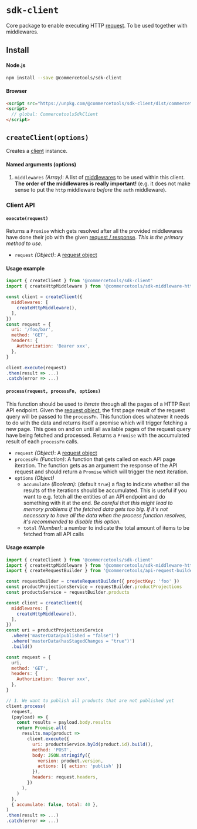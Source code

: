 # `sdk-client`

Core package to enable executing HTTP [request](/sdk/Glossary#clientrequest). To be used together with middlewares.

## Install

#### Node.js

```bash
npm install --save @commercetools/sdk-client
```

#### Browser

```html
<script src="https://unpkg.com/@commercetools/sdk-client/dist/commercetools-sdk-client.umd.min.js"></script>
<script>
  // global: CommercetoolsSdkClient
</script>
```

## `createClient(options)`

Creates a [client](/sdk/Glossary#client) instance.

#### Named arguments (options)

1.  `middlewares` _(Array)_: A list of [middlewares](/sdk/Middlewares) to be used within this client. **The order of the middlewares is really important!** (e.g. it does not make sense to put the `http` middleware _before_ the `auth` middleware).

### Client API

#### `execute(request)`

Returns a `Promise` which gets resolved after all the provided middlewares have done their job with the given [request / response](/sdk/Middlewares). _This is the primary method to use_.

- `request` _(Object)_: A [request object](/sdk/Glossary#clientrequest)

#### Usage example

```js
import { createClient } from '@commercetools/sdk-client'
import { createHttpMiddleware } from '@commercetools/sdk-middleware-http'

const client = createClient({
  middlewares: [
    createHttpMiddleware(),
  ],
})
const request = {
  uri: '/foo/bar',
  method: 'GET',
  headers: {
    Authorization: 'Bearer xxx',
  },
}

client.execute(request)
.then(result => ...)
.catch(error => ...)
```

#### `process(request, processFn, options)`

This function should be used to _iterate_ through all the pages of a HTTP Rest API endpoint. Given the [request object](/sdk/Glossary#clientrequest), the first page result of the request query will be passed to the `processFn`. This function does whatever it needs to do with the data and returns itself a promise which will trigger fetching a new page. This goes on and on until all available pages of the request query have being fetched and processed.
Returns a `Promise` with the accumulated result of each `processFn` calls.

- `request` _(Object)_: A [request object](/sdk/Glossary#clientrequest)
- `processFn` _(Function)_: A function that gets called on each API page iteration. The function gets as an argument the response of the API request and should return a `Promise` which will trigger the next iteration.
- `options` _(Object)_
  - `accumulate` _(Boolean)_: (default `true`) a flag to indicate whether all the results of the iterations should be accumulated. This is useful if you want to e.g. fetch all the entities of an API endpoint and do something with it at the end. _Be careful that this might lead to memory problems if the fetched data gets too big. If it's not necessary to have all the data when the process function resolves, it's recommended to disable this option_.
  - `total` _(Number)_: a number to indicate the total amount of items to be fetched from all API calls

#### Usage example

```js
import { createClient } from '@commercetools/sdk-client'
import { createHttpMiddleware } from '@commercetools/sdk-middleware-http'
import { createRequestBuilder } from '@commercetools/api-request-builder'

const requestBuilder = createRequestBuilder({ projectKey: 'foo' })
const productProjectionsService = requestBuilder.productProjections
const productsService = requestBuilder.products

const client = createClient({
  middlewares: [
    createHttpMiddleware(),
  ],
})
const uri = productProjectionsService
  .where('masterData(published = "false")')
  .where('masterData(hasStagedChanges = "true")')
  .build()

const request = {
  uri,
  method: 'GET',
  headers: {
    Authorization: 'Bearer xxx',
  },
}

// 1. We want to publish all products that are not published yet
client.process(
  request,
  (payload) => {
    const results = payload.body.results
    return Promise.all(
      results.map(product =>
        client.execute({
          uri: productsService.byId(product.id).build(),
          method: 'POST',
          body: JSON.stringify({
            version: product.version,
            actions: [{ action: 'publish' }]
          }),
          headers: request.headers,
        })
      ),
    )
  },
  { accumulate: false, total: 40 },
)
.then(result => ...)
.catch(error => ...)
```
